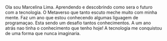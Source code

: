 
Ola sou Marcelina Lima.
Aprendendo e descobrindo como sera o futuro com a tecnologia.
O Metaverso que tanto escuto meche muito com minha mente.
Faz um ano que estou conhecendo algumas liguagem de programaçao. 
Esta sendo um desafio tantos conhecimentos. 
A um ano atrás nao tinha o conhecimento que tenho hoje!
A tecnologia me conquistou de uma forma que nunca imaginaria.




